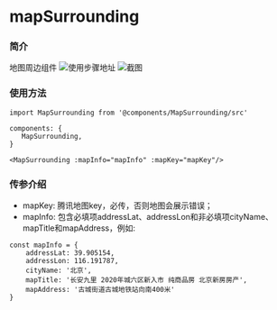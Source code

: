 # mapSurrounding

### 简介
地图周边组件
![使用步骤地址](http://yolkpie.net/yolkworks-list)
![截图](https://img12.360buyimg.com/imagetools/jfs/t1/130041/1/474/245604/5ece1e0bEfffeda60/f88b1401b65b28cb.png)

### 使用方法
```
import MapSurrounding from '@components/MapSurrounding/src'

components: {
   MapSurrounding,
}

<MapSurrounding :mapInfo="mapInfo" :mapKey="mapKey"/>

```

### 传参介绍
* mapKey: 腾讯地图key，必传，否则地图会展示错误；
* mapInfo: 包含必填项addressLat、addressLon和非必填项cityName、mapTitle和mapAddress，例如:
```
const mapInfo = {
	addressLat: 39.905154,
	addressLon: 116.191787,
	cityName: '北京',
    mapTitle: '长安九里 2020年城六区新入市 纯商品房 北京新房房产',
    mapAddress: '古城街道古城地铁站向南400米'
}
```
